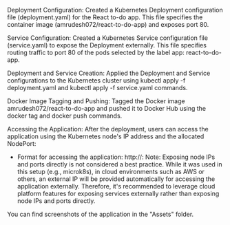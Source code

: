 Deployment Configuration:
Created a Kubernetes Deployment configuration file (deployment.yaml) for the React to-do app. This file specifies the container image (amrudesh072/react-to-do-app) and exposes port 80.

Service Configuration:
Created a Kubernetes Service configuration file (service.yaml) to expose the Deployment externally. This file specifies routing traffic to port 80 of the pods selected by the label app: react-to-do-app.

Deployment and Service Creation:
Applied the Deployment and Service configurations to the Kubernetes cluster using kubectl apply -f deployment.yaml and kubectl apply -f service.yaml commands.

Docker Image Tagging and Pushing:
Tagged the Docker image amrudesh072/react-to-do-app and pushed it to Docker Hub using the docker tag and docker push commands.

Accessing the Application:
After the deployment, users can access the application using the Kubernetes node's IP address and the allocated NodePort:
- Format for accessing the application: http://<node-ip>:<node-port>
Note: Exposing node IPs and ports directly is not considered a best practice. While it was used in this setup (e.g., microk8s), in cloud environments such as AWS or others, an external IP will be provided automatically for accessing the application externally. Therefore, it's recommended to leverage cloud platform features for exposing services externally rather than exposing node IPs and ports directly.

You can find screenshots of the application in the "Assets" folder.






